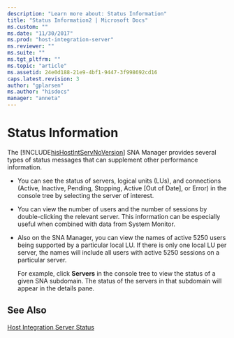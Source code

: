 ```yaml
---
description: "Learn more about: Status Information"
title: "Status Information2 | Microsoft Docs"
ms.custom: ""
ms.date: "11/30/2017"
ms.prod: "host-integration-server"
ms.reviewer: ""
ms.suite: ""
ms.tgt_pltfrm: ""
ms.topic: "article"
ms.assetid: 24e0d188-21e9-4bf1-9447-3f998692cd16
caps.latest.revision: 3
author: "gplarsen"
ms.author: "hisdocs"
manager: "anneta"
---
```

# Status Information
The [!INCLUDE[hisHostIntServNoVersion](../includes/hishostintservnoversion-md.md)] SNA Manager provides several types of status messages that can supplement other performance information.  
  
- You can see the status of servers, logical units (LUs), and connections (Active, Inactive, Pending, Stopping, Active [Out of Date], or Error) in the console tree by selecting the server of interest.  
  
- You can view the number of users and the number of sessions by double-clicking the relevant server. This information can be especially useful when combined with data from System Monitor.  
  
- Also on the SNA Manager, you can view the names of active 5250 users being supported by a particular local LU. If there is only one local LU per server, the names will include all users with active 5250 sessions on a particular server.  
  
  For example, click **Servers** in the console tree to view the status of a given SNA subdomain. The status of the servers in that subdomain will appear in the details pane.  
  
## See Also  
 [Host Integration Server Status](../core/host-integration-server-status1.md)
